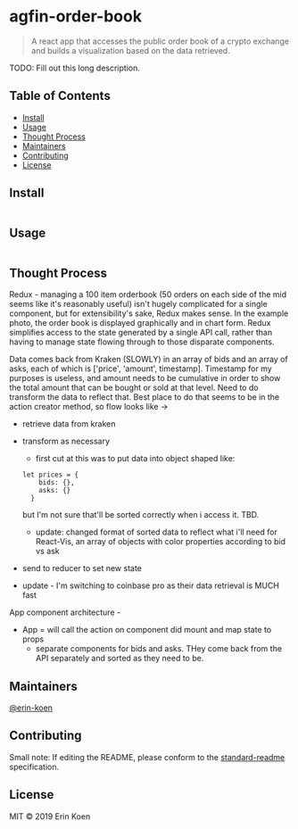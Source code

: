 # agfin-order-book


> A react app that accesses the public order book of a crypto exchange and builds a visualization based on the data retrieved.

TODO: Fill out this long description.

## Table of Contents

- [Install](#install)
- [Usage](#usage)
- [Thought Process](#thought_process)
- [Maintainers](#maintainers)
- [Contributing](#contributing)
- [License](#license)

## Install

```
```

## Usage

```
```

## Thought Process

Redux - managing a 100 item orderbook (50 orders on each side of the mid seems like it's reasonably useful) isn't hugely complicated for a single component, but for extensibility's sake, Redux makes sense. In the example photo, the order book is displayed graphically and in chart form. Redux simplifies access to the state generated by a single API call, rather than having to manage state flowing through to those disparate components. 

Data comes back from Kraken (SLOWLY) in an array of bids and an array of asks, each of which is ['price', 'amount', timestamp]. Timestamp for my purposes is useless, and amount needs to be cumulative in order to show the total amount that can be bought or sold at that level. Need to do transform the data to reflect that. Best place to do that seems to be in the action creator method, so flow looks like ->
- retrieve data from kraken
- transform as necessary
    - first cut at this was to put data into object shaped like:
    ```
    let prices = {
        bids: {}, 
        asks: {}
      }
    ```
    but I'm not sure that'll be sorted correctly when i access it. TBD.
    - update: changed format of sorted data to reflect what i'll need for React-Vis, an array of objects with color properties according to bid vs ask

- send to reducer to set new state
- update - I'm switching to coinbase pro as their data retrieval is MUCH fast

App component architecture - 
- App = will call the action on component did mount and map state to props
    - separate components for bids and asks. THey come back from the API separately and sorted as they need to be.
    


## Maintainers

[@erin-koen](https://github.com/erin-koen)

## Contributing



Small note: If editing the README, please conform to the [standard-readme](https://github.com/RichardLitt/standard-readme) specification.

## License

MIT © 2019 Erin Koen
